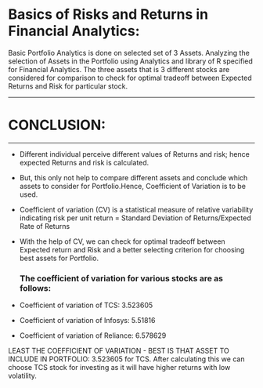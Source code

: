 # Basics of Risks and Returns in Financial Analytics:
Basic Portfolio Analytics is done on selected set of 3 Assets. Analyzing the selection of Assets in the Portfolio using Analytics and library of R specified for Financial Analytics.
The three assets that is 3 different stocks are considered for comparison to check for optimal tradeoff between Expected Returns and Risk for particular stock.

----------------------------------------------------------------------------------------------------------------
# CONCLUSION:
----------------------------------------------------------------------------------------------------------------
* Different individual perceive different values of Returns and risk; hence expected Returns and risk is calculated.
* But, this only not help to compare different assets and conclude which assets to consider for Portfolio.Hence, Coefficient of Variation is to be used.
* Coefficient of variation (CV) is a statistical measure of relative variability indicating risk per unit return = Standard Deviation of Returns/Expected Rate of Returns
* With the help of CV, we can check for optimal tradeoff between Expected return and Risk and a better selecting criterion for choosing best assets for Portfolio.
  
  ### The coefficient of variation for various stocks are as follows:

* Coefficient of variation of TCS:  3.523605
* Coefficient of variation of Infosys:  5.51816
* Coefficient of variation of Reliance:  6.578629 

LEAST THE COEFFICIENT OF VARIATION - BEST IS THAT ASSET TO INCLUDE IN PORTFOLIO: 3.523605 for TCS.
After calculating this we can choose TCS stock for investing as it will have higher returns with low volatility.
